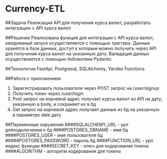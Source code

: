 # Currency-ETL

##Задача
Реализация API для получения курса валют, разработать интеграцию с API курса валют

##Решение
Реализована функция для интеграции с API курса валют, ежедневный запуск осуществляется с помощью триггера.
Данные хранятся в базе данных, доступ к которым можно получить через API для получения курса валют на указанную дату.
Валидация данных осуществляется с помощью библиотеки Pydantic


##Технологии
FastApi, Postgresql, SQLAlchemy, Yandex Functions


##Работа с приложением
1) Зарегестрировать пользователя через POST запрос на /user/signup
2) Получить токен через /user/login
3) Post запрос на корневой адрес получает курсы валют из API на дату, указанную в body, и сохраняет их в бд
4) Get запрос на корневой адрес получает данные из бд на указанную в параметре date дату

##Переменные окружения
####SQLALCHEMY_URL - урл дляподключения к бд
####POSTGRES_DBNAME - имя бд
####POSTGRES_USER - имя пользователя бд
#####POSTGRES_PASSWORD - пароль бд
####FUNCTION_URL - урл яндекс функции
####SECRET_KEY - ключ для кодирования токена
####ALGORITHM - алгоритм кодирования для токена
